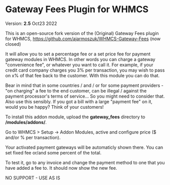 # Gateway Fees Plugin for WHMCS

Version: **2.5** Oct23 2022

This is an open-source fork version of the (Original) Gateway Fees plugin for WHMCS, https://github.com/ajarmoszuk/WHMCS-Gateway-Fees (now closed)

It will allow you to set a percentage fee or a set price fee for payment gateway modules in WHMCS.  In other words you can charge a gateway "convenience fee", or whatever you want to call it.  For example, if your credit card company charges you 3% per transaction, you may wish to pass on x% of that fee back to the customer.  With this module you can do that.  

Bear in mind that in some countries / and / or for some payment providers - "on charging" a fee to the end customer, can be illegal / against the payment processor's terms of service... So you might need to consider that.  Also use this sensibly. If you got a bill with a large "payment fee" on it, would you be happy?  Think of your customers!

To install this addon module, upload the **gateway_fees** directory to **/modules/addons/**.

Go to WHMCS > Setup -> Addon Modules, active and configure price ($ and/or % per transaction).

Your activated payment gateways will be automaticly shown there. You can set fixed fee or/and some percent of the total.

To test it, go to any invoice and change the payment method to one that you have added a fee to.  It should now show the new fee.

NO SUPPORT - USE AS IS 
